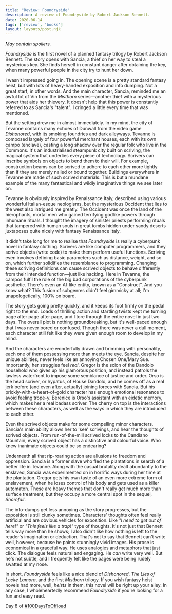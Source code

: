 ```yaml
---
title: "Review: Foundryside"
description: A review of Foundryside by Robert Jackson Bennett.
date: 2020-06-14
tags: ['review', 'books']
layout: layouts/post.njk
---
```


*May contain spoilers.*

*Foundryside* is the first novel of a planned fantasy trilogy by Robert Jackson Bennett. The story opens with Sancia, a thief on her way to steal a mysterious key. She finds herself in constant danger after obtaining the key, when many powerful people in the city try to hunt her down.

I wasn't impressed going in. The opening scene is a pretty standard fantasy heist, but with lots of heavy-handed exposition and info dumping. Not a great start, in other words. And the main character, Sancia, reminded me an awful lot of Vin from the *Mistborn* series&mdash;another thief with a mysterious power that aids her thievery. It doesn't help that this power is constantly referred to as Sancia's "talent". I cringed a little every time that was mentioned.

But the setting drew me in almost immediately. In my mind, the city of Tevanne contains many echoes of Dunwall from the video game [*Dishonored*](https://en.wikipedia.org/wiki/Dishonored), with its smoking foundries and dark alleyways. Tevanne is composed largely of four powerful merchant houses, each with its own campo (enclave), casting a long shadow over the regular folk who live in the Commons. It's an industrialised steampunk city built on scriving, the magical system that underlies every piece of technology. Scrivers can inscribe symbols on objects to bend them to their will. For example, construction beams can be scrived to adhere to each other more tightly than if they are merely nailed or bound together. Buildings everywhere in Tevanne are made of such scrived materials. This is but a mundane example of the many fantastical and wildly imaginative things we see later on. 

Tevanne is obviously inspired by Renaissance Italy, described using various wonderful Italian-esque neologisms, but the mysterious Occident that lies to the west also intrigued me greatly. The Occident was once the land of the hierophants, mortal men who gained terrifying godlike powers through inhumane rituals. I thought the imagery of sinister priests performing rituals that tampered with human souls in great tombs hidden under sandy deserts juxtaposes quite nicely with fantasy Renaissance Italy.

It didn't take long for me to realise that *Foundryside* is really a cyberpunk novel in fantasy clothing. Scrivers are like computer programmers, and they scrive objects (write code) to make them perform useful functions. Scriving even involves defining basic parameters such as distance, weight, and so on, which further solidifies the resemblance to programming. Changing these scriving definitions can cause scrived objects to behave differently from their intended function&mdash;just like hacking. Here in Tevanne, the campos fulfil the role of the big bad corporations of the cyberpunk aesthetic. There's even an AI-like entity, known as a "Construct". And you know what? This fusion of subgenres didn't feel gimmicky at all; I'm unapologetically, 100% on board.

The story gets going pretty quickly, and it keeps its foot firmly on the pedal right to the end. Loads of thrilling action and startling twists kept me turning page after page after page, and I tore through the entire novel in just two days. The overall plot is nothing groundbreaking, but it's well-paced enough that I was never bored or confused. Though there was never a dull moment, each character still felt like they were given enough room to develop in my mind.

And the characters are wonderfully drawn and brimming with personality, each one of them possessing more than meets the eye. Sancia, despite her unique abilities, never feels like an annoying Chosen One/Mary Sue. Importantly, her struggles feel *real*. Gregor is the scion of the Dandolo household who gives up his glamorous position, and instead patrols the lawless waterfront to impose some semblance of justice and order. Orso is the head scriver, or hypatus, of House Dandolo, and he comes off as a real jerk before (and even after, actually) joining forces with Sancia. But his prickly-with-a-heart-of-gold character has enough emotional resonance to avoid feeling trope-y. Berenice is Orso's assistant with an eidetic memory, which makes her a real badass scriver. The cherry on top is the interactions between these characters, as well as the ways in which they are introduced to each other.

Even the scrived objects make for some compelling minor characters. Sancia's main ability allows her to 'see' scrivings, and hear the thoughts of scrived objects. From run-of-the-mill scrived locks to the Candiano Mountain, every scrived object has a distinctive and colourful voice. Who knew inanimate objects could be so endearing?

Underneath all that rip-roaring action are allusions to freedom and oppression. Sancia is a former slave who fled the plantations in search of a better life in Tevanne. Along with the casual brutality dealt abundantly to the enslaved, Sancia was experimented on in horrific ways during her time at the plantation. Gregor gets his own taste of an even more extreme form of enslavement, when he loses control of his body and gets used as a killer automaton. These are heavy themes that don't really get much more than surface treatment, but they occupy a more central spot in the sequel, *Shorefall*.

The info-dumps get less annoying as the story progresses, but the exposition is still clunky sometimes. Characters' thoughts often feel really artificial and are obvious vehicles for exposition. Like *"I need to get out of here!"* or *"This feels like a trap!"* type of thoughts. It's not just that Bennett tells way more than he shows; I also didn't like how nothing is left to the reader's imagination or deduction. That's not to say that Bennett can't write well, however, because he paints stunningly vivid images. His prose is economical in a graceful way. He uses analogies and metaphors that just click. The dialogue feels natural and engaging. He *can* write very well. But he's not subtle, and I frequently felt like the pages were being rudely swatted at my nose. 

In short, *Foundryside* feels like a nice blend of *Dishonored*, *The Lies of Locke Lamora*, and the first *Mistborn* trilogy. If you wish fantasy heist novels had more, well, *heists* in them, this novel will be right up your alley. In any case, I wholeheartedly recommend *Foundryside* if you're looking for a fun and easy read. 

Day 8 of [#100DaysToOffload](https://100daystooffload.com/)